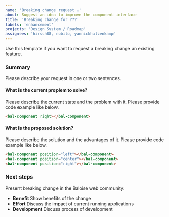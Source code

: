 ```yaml
---
name: 'Breaking change request ⚠️'
about: Suggest an idea to improve the component interface
title: 'Breaking change for ???'
labels: 'enhancement'
projects: 'Design System / Roadmap'
assignees: 'hirsch88, nobilo, yannickholzenkamp'
---
```


Use this template if you want to request a breaking change an existing feature.

### Summary

Please describe your request in one or two sentences.

#### What is the current proplem to solve?

Please describe the current state and the problem with it.
Please provide code example like below.

```html
<bal-component right></bal-component>
```

#### What is the proposed solution?

Please describe the solution and the advantages of it.
Please provide code example like below.

```html
<bal-component position="left"></bal-component>
<bal-component position="center"></bal-component>
<bal-component position="right"></bal-component>
```

### Next steps

Present breaking change in the Baloise web community:

- **Benefit** Show benefits of the change
- **Effort** Discuss the impact of current running applications
- **Development** Discuss process of development
